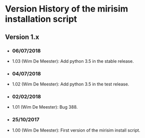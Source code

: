 # Version History of the mirisim installation script

## Version 1.x

+ ### 06/07/2018
 + 1.03 (Wim De Meester): Add python 3.5 in the stable release.

+ ### 04/07/2018
 + 1.02 (Wim De Meester): Add python 3.5 in the test release.

+ ### 02/02/2018
 + 1.01 (Wim De Meester): Bug 388.

+ ### 25/10/2017
 + 1.00 (Wim De Meester): First version of the mirisim install script.
